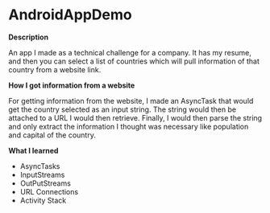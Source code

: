 # AndroidAppDemo

<strong> Description </strong></p>
An app I made as a technical challenge for a company. It has my resume, and then you can select a list of countries which will pull information of that country from a website link.

<strong> How I got information from a website </strong></p>
For getting information from the website, I made an AsyncTask that would get the country selected as an input string. The string would then be attached to a URL I would then retrieve. Finally, I would then parse the string and only extract the information I thought was necessary like population and capital of the country.

<strong> What I learned </strong> 
* AsyncTasks
* InputStreams
* OutPutStreams
* URL Connections
* Activity Stack
